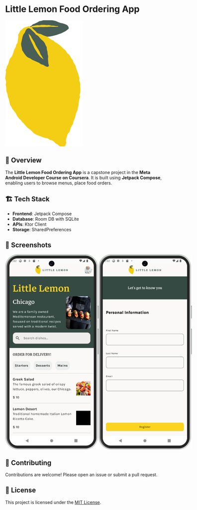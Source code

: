 # Little Lemon Food Ordering App

![Little Lemon Logo](./Little%20Lemon%20Logo.png)

## 📌 Overview
The **Little Lemon Food Ordering App** is a capstone project in the **Meta Android Developer Course on Coursera**. It is built using **Jetpack Compose**, enabling users to browse menus, place food orders.

## 🏗️ Tech Stack
- **Frontend**: Jetpack Compose
- **Database**: Room DB with SQLite
- **APIs**: Ktor Client
- **Storage**: SharedPreferences

## 🚀 Screenshots
<div style="display: flex; justify-content: space-between;">
<img src="./Screen%202.jpg" alt="Registration Screen" width="300">
<img src="./Screen%201.jpg" alt="Home Screen" width="300">
</div>



## 🤝 Contributing
Contributions are welcome! Please open an issue or submit a pull request.

## 📄 License
This project is licensed under the [MIT License](LICENSE).
